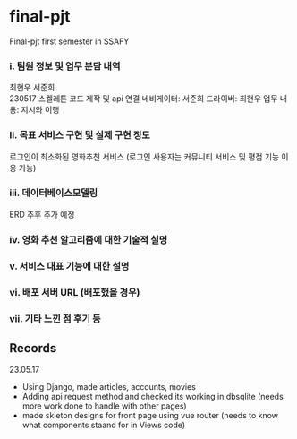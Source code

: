 # final-pjt
Final-pjt first semester in SSAFY
<br>

### i. 팀원 정보 및 업무 분담 내역
최현우 서준희
<br>
230517 스켈레톤 코드 제작 및 api 연결
네비게이터: 서준희 드라이버: 최현우
업무 내용: 지시와 이행 
<br>

### ii. 목표 서비스 구현 및 실제 구현 정도
로그인이 최소화된 영화추천 서비스 
(로그인 사용자는 커뮤니티 서비스 및 평점 기능 이용 가능)

### iii. 데이터베이스모델링 

ERD 추후 추가 예정 

### iv. 영화 추천 알고리즘에 대한 기술적 설명

### v. 서비스 대표 기능에 대한 설명

### vi. 배포 서버 URL (배포했을 경우)

### vii. 기타 느낀 점 후기 등


## Records

23.05.17
- Using Django, made articles, accounts, movies 
- Adding api request method and checked its working in dbsqlite (needs more work done to handle with other pages)
- made skleton designs for front page using vue router (needs to know what components staand for in Views code) 



